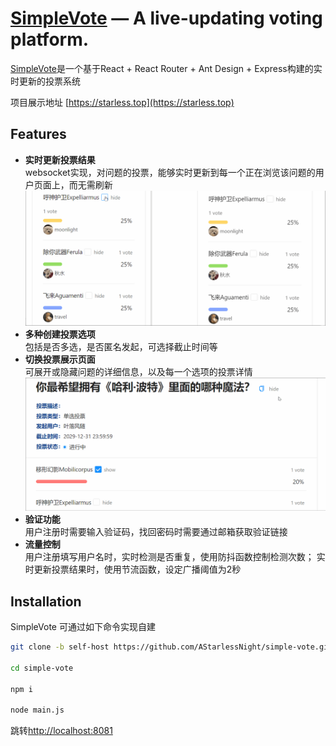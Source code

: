 # [SimpleVote](https://starless.top) — A live-updating voting platform.

[SimpleVote](https://starless.top)是一个基于React + React Router + Ant Design + Express构建的实时更新的投票系统

项目展示地址 [https://starless.top](https://starless.top)

## Features
* **实时更新投票结果**  
websocket实现，对问题的投票，能够实时更新到每一个正在浏览该问题的用户页面上，而无需刷新
![live updating](./images/display1.gif)
* **多种创建投票选项**  
包括是否多选，是否匿名发起，可选择截止时间等
* **切换投票展示页面**  
可展开或隐藏问题的详细信息，以及每一个选项的投票详情
![toggle details](./images/display2.gif)
* **验证功能**  
用户注册时需要输入验证码，找回密码时需要通过邮箱获取验证链接
* **流量控制**  
用户注册填写用户名时，实时检测是否重复，使用防抖函数控制检测次数；
实时更新投票结果时，使用节流函数，设定广播阈值为2秒

## Installation
SimpleVote 可通过如下命令实现自建
```sh
git clone -b self-host https://github.com/AStarlessNight/simple-vote.git

cd simple-vote

npm i 

node main.js
```
跳转[http://localhost:8081](http://localhost:8081)